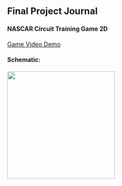 ## Final Project Journal

#### NASCAR Circuit Training Game 2D

[Game Video Demo](https://youtu.be/b6Us0yah0hc)

#### Schematic:

<img src="https://github.com/ronit-singh/Intro_to_IM/blob/main/Final%20Project/schematic.jpg" height="250"> &emsp;&emsp;
